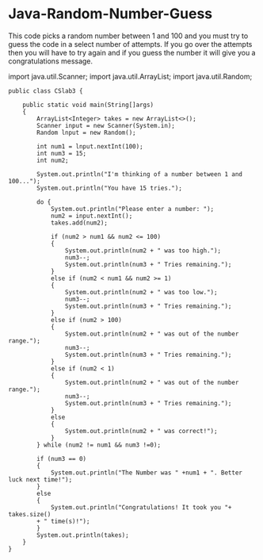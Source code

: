 # Java-Random-Number-Guess
This code picks a random number between 1 and 100 and you must try to guess the code in a select number of attempts. If you go over the attempts then you will have to try again and if you guess the number it will give you a congratulations message. 

import java.util.Scanner;
import java.util.ArrayList; 
import java.util.Random; 

    public class CSlab3 {
        
        public static void main(String[]args)
        {
            ArrayList<Integer> takes = new ArrayList<>(); 
            Scanner input = new Scanner(System.in); 
            Random lnput = new Random(); 
            
            int num1 = lnput.nextInt(100); 
            int num3 = 15; 
            int num2; 
            
            System.out.println("I'm thinking of a number between 1 and 100...");
            System.out.println("You have 15 tries."); 
            
            do {
                System.out.println("Please enter a number: ");
                num2 = input.nextInt(); 
                takes.add(num2); 
                
                if (num2 > num1 && num2 <= 100)
                {
                    System.out.println(num2 + " was too high.");
                    num3--; 
                    System.out.println(num3 + " Tries remaining.");
                }
                else if (num2 < num1 && num2 >= 1)
                {
                    System.out.println(num2 + " was too low.");
                    num3--; 
                    System.out.println(num3 + " Tries remaining.");
                }
                else if (num2 > 100) 
                {
                    System.out.println(num2 + " was out of the number range.");
                    num3--; 
                    System.out.println(num3 + " Tries remaining.");
                }
                else if (num2 < 1)
                {
                    System.out.println(num2 + " was out of the number range.");
                    num3--; 
                    System.out.println(num3 + " Tries remaining.");
                }
                else 
                {
                    System.out.println(num2 + " was correct!");
                }
            } while (num2 != num1 && num3 !=0);    
            
            if (num3 == 0)
            {
                System.out.println("The Number was " +num1 + ". Better luck next time!");
            }
            else
            {
                System.out.println("Congratulations! It took you "+ takes.size()
            + " time(s)!");
            }
            System.out.println(takes); 
        }
    } 
